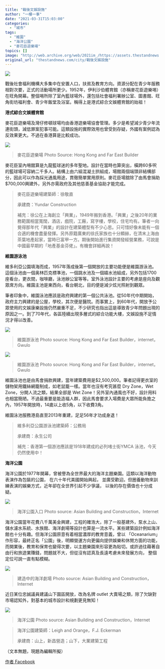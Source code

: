 ```yaml
---
title: "戰後文娛設施"
author: "一樓一事"
date: "2021-03-31T15:03:00"
categories:
  - "城市"
tags:
  - "維園"
  - "海洋公園"
  - "麥花臣遊樂場"
topics: []
image: "http://web.archive.org/web/2021im_/https://assets.thestandnews.com/media/photos/8-1220copy_5OVAC.png"
original_url: "thestandnews.com/city/戰後文娛設施"
---
```

![](http://web.archive.org/web/2021im_/https://assets.thestandnews.com/media/photos/8-1220copy_5OVAC.png)

戰後社會福利機構大多集中在安置人口，扶貧及教育方向。資源分配在青少年服務相對次要，正式的活動場所更少。1952年，伊利沙伯體育館（亦稱麥花臣遊樂埸）在旺角開幕。整個埸所除了室內籃球場外，還包括社會福利署辦公室、圖書館、旺角街坊福利會、青少年飯堂及浴室。稱得上是港式綜合文娛體育館的始祖！

**港式綜合文娛體育館**

麥花臣遊樂場及灣仔修頓球場均由香港遊樂場協會管理。多少是希望減少青少年流連街頭，減低罪案犯事可能。這類設施的實際效用也曾受到存疑，外國有案例認為反效果更大。不過在香港算是比較成功。

![](http://web.archive.org/web/2021im_/https://assets.thestandnews.com/media/photos/E4BC8AE588A9E6B299E4BCAFE9AB94E882B2E9A4A8_JqNJi.jpeg)
> 麥花臣遊樂場 Photo Source: Hong Kong and Far East Builder

麥花臣室內埸舘算是九龍籃球迷的多年聖地。設計在當時也算突出，橫跨60多呎的籃球場可容納二千多人。結構上由六組混凝土拱組成，場館兩個端頭非結構部分，因此可以作為採光通風用途，貫徹簡單實用原則。麥花臣場舘除了由馬會捐助$700,000興建外，另外亦需政府及其他慈善基金協助才能完成。

> 麥花臣遊樂場建築師：徐敬直
> 
> 承建商：Yundar Construction
> 
> 補充：徐公在上海創立「興業」，1949年搬到香港。「興業」之後20年的業務範圍相當寬闊，酒店，戲院，工厰，寫字樓，學校，住宅均有。筆者一向覺得那年代「興業」的設計在建築體型有不少心思。只可惜好像未能有一個合適的機會盡量發揮。另外原籍廣東的徐氏家族也十分顯赫，在清末上海由茶葉地產起家，當時已富甲一方。期後開始進行集資開發經營業務，可說是中國最早期的「地產基金芬佬」。有機會詳細再說！

**維園游泳池**

維多利亞公園填海而成，1957年落成後第一個開放的主要功能便是維園游泳池。這個泳池由一個奥林匹克標準池，一個跳水池及一個嬉水池組成，另外包括1700座看台，更衣間，咖啡廳，泳池辦公室等等。室外泳池設計主要的考慮是座向及觀眾席方向。維園主池是東西向，看台朝北，目的便是減少炫光照射到觀眾。

筆者印象中，維園泳池應該是政府興建的第一個公共泳池。從50年代中期開始，政府主力興建的是公屋，學校，其次便是醫院。而事實上，到60年代，開放予公眾使用的文娛康樂設施仍然嚴重不足，不少研究也指出這是導致青少年問題出現的原因之一。到了70年代，各區陸續出現多層式的綜合功能大樓，文娛設施不足情況才得以改善。

![](http://web.archive.org/web/2021im_/https://assets.thestandnews.com/media/photos/E7B6ADE59C92E6B8B8E6B3B3E6B1A01_VE6bL.jpeg)
> 維園游泳池 Photo source: Hong Kong and Far East Builder，internet，Gwulo

![](http://web.archive.org/web/2021im_/https://assets.thestandnews.com/media/photos/E7B6ADE59C92E6B8B8E6B3B3E6B1A02_xH12d.jpeg)
> 維園游泳池 Photo source: Hong Kong and Far East Builder，internet，Gwulo

維園泳池也是由馬會捐款興建，當年建築費用是$2,500,000。筆者記得更衣室的儲物架用鐵絲網籠制成，如老鼠籠一樣。當年也沒有考究甚麼 Dry Zone，Wet Zone，分開人流之類，結果全部是 Wet Zone！另外室內通風也不好，設計用料也相當簡陋。不過最重要是能造福人群，因此馬會要求入場費是大眾所能負擔之內，1957年開放時，14歲以上收5角，以下收費3角。

維園泳池服務港島直至2013年重建，足足56年才功成身退！

> 維多利亞公園游泳池建築師：公務局
> 
> 承建商：永生公司
> 
> 補充：香港第一個游池應該是1918年建成的必列啫士街YMCA 泳池，今天仍然使用中！

**海洋公園**

海洋公園於1977年開幕，曾被譽為全世界最大的海洋主題樂園。這類以海洋動物表演作為包裝的公園， 在六十年代美國開始興起， 並廣受歡迎。但圈養動物來訓練表演的娛樂方式，近年卻在全世界引起不少爭議， 以後的存在價值也十分成疑。

![](http://web.archive.org/web/2021im_/https://assets.thestandnews.com/media/photos/E585A5E58FA3_4kAxC.jpeg)
> 海洋公園入口 Photo source: Asian Building and Construction，Internet

海洋公園當年花費八千萬美金興建，工程的確浩大，除了一般基建外，泵水上山、儲水濾水系統、水族館、海洋劇場等設計也算是一流水平。某些建築設計例如海洋館也十分有趣。但海洋公園原意有着相當濃厚的教育意義，曾以 「Oceanarium」作形容，最終正名「公園」後，明顯營運方向更偏向提供娛樂和休閒方面的功能，而開業後，教育和保育也變得次要，以主題樂園來形容更為貼切。或許過往藉著自由行和旅遊業賺錢，問題就不大，但從沒有認真及長遠考慮未來發展方向， 整個定位可說一直有點模糊。

![](http://web.archive.org/web/2021im_/https://assets.thestandnews.com/media/photos/E6B5B7E6B48BE58A87E5A0B4_2ZoSv.jpeg)
> 建造中的海洋劇場 Photo source: Asian Building and Construction，Internet

近日某位忠誠議員建議山下園區開放，改為名牌 outlet 大賣場之類，除了欠缺對市場認知外，對基本的城市設計和規劃更見無知！

![](http://web.archive.org/web/2021im_/https://assets.thestandnews.com/media/photos/E6B5B7E6B48BE585ACE59C92_0AoSE.jpeg)
> 海洋公園 Photo source: Asian Building and Construction，Internet

> 海洋公園建築師：Leigh and Orange，F.J. Eckerman
> 
> 承建商：山上，新昌營造；山下，大業建築工程

（文本無題，現題為編輯所擬）

[作者 Facebook](http://web.archive.org/web/20211223045920/https://www.facebook.com/%E4%B8%80%E6%A8%93%E4%B8%80%E4%BA%8B-One-Building-One-Story-102632728282038/)
